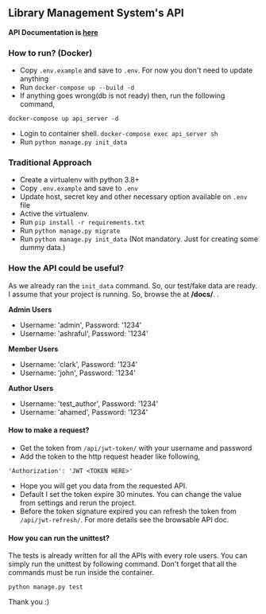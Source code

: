 ## Library Management System's API

**API Documentation is <a target="_blank" href="/docs/">here</a>**

### How to run? (Docker)
* Copy `.env.example` and save to `.env`. For now you don't need to update anything
* Run `docker-compose up --build -d`
* If anything goes wrong(db is not ready) then, run the following command,
```
docker-compose up api_server -d
```
* Login to container shell. `docker-compose exec api_server sh`
* Run `python manage.py init_data`

### Traditional Approach
* Create a virtualenv with python 3.8+
* Copy `.env.example` and save to `.env`
* Update host, secret key and other necessary option available on `.env` file
* Active the virtualenv.
* Run `pip install -r requirements.txt`
* Run `python manage.py migrate`
* Run `python manage.py init_data` (Not mandatory. Just for creating some dummy data.)

### How the API could be useful?
As we already ran the `init_data` command. So, our test/fake data are ready. I assume that your project is running.
So, browse the at **/docs/**. .

**Admin Users**  
* Username: 'admin', Password: '1234'   
* Username: 'ashraful', Password: '1234'    

**Member Users**  
* Username: 'clark', Password: '1234'   
* Username: 'john', Password: '1234'   

**Author Users**  
* Username: 'test_author', Password: '1234'   
* Username: 'ahamed', Password: '1234'   

#### How to make a request?
* Get the token from `/api/jwt-token/` with your username and password
* Add the token to the http request header like following,
```
'Authorization': 'JWT <TOKEN HERE>'
```
* Hope you will get you data from the requested API.
* Default I set the token expire 30 minutes. You can change the value from settings and rerun the project.
* Before the token signature expired you can refresh the token from `/api/jwt-refresh/`. For more details see the browsable API doc.

#### How you can run the unittest?
The tests is already written for all the APIs with every role users. You can simply run the unittest by following command. 
Don't forget that all the commands must be run inside the container.  
```
python manage.py test 
```

Thank you :)
